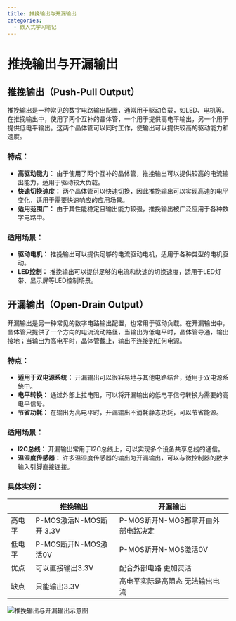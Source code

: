 ```yaml
---
title: 推挽输出与开漏输出
categories:
  - 嵌入式学习笔记
---
```


# 推挽输出与开漏输出

## 推挽输出（Push-Pull Output）

推挽输出是一种常见的数字电路输出配置，通常用于驱动负载，如LED、电机等。在推挽输出中，使用了两个互补的晶体管，一个用于提供高电平输出，另一个用于提供低电平输出。这两个晶体管可以同时工作，使输出可以提供较高的驱动能力和速度。

### 特点：

- **高驱动能力：** 由于使用了两个互补的晶体管，推挽输出可以提供较高的电流输出能力，适用于驱动较大负载。
- **快速切换速度：** 两个晶体管可以快速切换，因此推挽输出可以实现高速的电平变化，适用于需要快速响应的应用场景。
- **适用范围广：** 由于其性能稳定且输出能力较强，推挽输出被广泛应用于各种数字电路中。

### 适用场景：

- **驱动电机：** 推挽输出可以提供足够的电流驱动电机，适用于各种类型的电机驱动。
- **LED控制：** 推挽输出可以提供足够的电流和快速的切换速度，适用于LED灯带、显示屏等LED控制场景。

## 开漏输出（Open-Drain Output）

开漏输出是另一种常见的数字电路输出配置，也常用于驱动负载。在开漏输出中，晶体管只提供了一个方向的电流流动路径，当输出为低电平时，晶体管导通，输出接地；当输出为高电平时，晶体管截止，输出不连接到任何电源。

### 特点：

- **适用于双电源系统：** 开漏输出可以很容易地与其他电路结合，适用于双电源系统中。
- **电平转换：** 通过外部上拉电阻，可以将开漏输出的低电平信号转换为需要的高电平信号。
- **节省功耗：** 在输出为高电平时，开漏输出不消耗静态功耗，可以节省能源。

### 适用场景：

- **I2C总线：** 开漏输出常用于I2C总线上，可以实现多个设备共享总线的通信。
- **温湿度传感器：** 许多温湿度传感器的输出为开漏输出，可以与微控制器的数字输入引脚直接连接。

### 具体实例：

|             | 推挽输出                                      | 开漏输出                                 |
|-------------|---------------------------------------------|--------------------------------------|
| 高电平       | P-MOS激活N-MOS断开 3.3V                    | P-MOS断开N-MOS都拿开由外部电路决定 |
| 低电平       | P-MOS断开N-MOS激活0V                       | P-MOS断开N-MOS激活0V               |
| 优点         | 可以直接输出3.3V                            | 配合外部电路 更加灵活                |
| 缺点         | 只能输出3.3V                                | 高电平实际是高阻态 无法输出电流     |

![推挽输出与开漏输出示意图](https://s2.loli.net/2024/03/07/IZrDjReYhb4zqN2.jpg)